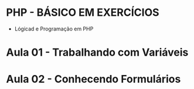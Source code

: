 
# PHP - BÁSICO EM EXERCÍCIOS
- Lógicad e Programação em PHP
# Aula 01 - Trabalhando com Variáveis
# Aula 02 - Conhecendo Formulários
